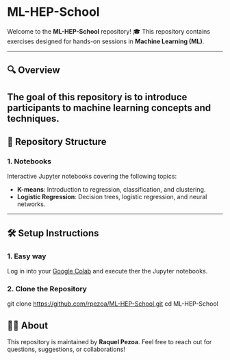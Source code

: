 # ML-HEP-School

Welcome to the **ML-HEP-School** repository! 🎓 This repository contains exercises designed for hands-on sessions in **Machine Learning (ML)**.

---

## 🔍 Overview

The goal of this repository is to introduce participants to machine learning concepts and techniques.
---

## 📂 Repository Structure

### **1. Notebooks**
Interactive Jupyter notebooks covering the following topics:
- **K-means**: Introduction to regression, classification, and clustering.
- **Logistic Regression**: Decision trees, logistic regression, and neural networks.

---

## 🛠️ Setup Instructions

### **1. Easy way**
Log in into your [Google Colab](https://colab.research.google.com) and execute ther the Jupyter notebooks.



### **2. Clone the Repository**
git clone https://github.com/rpezoa/ML-HEP-School.git
cd ML-HEP-School

## 🧑‍🏫 About

This repository is maintained by **Raquel Pezoa**. Feel free to reach out for questions, suggestions, or collaborations!
